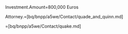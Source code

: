 Investment.Amount=800,000 Euros

Attorney.=[bq/bnpp/a5we/Contact/quade_and_quinn.md]

=[bq/bnpp/a5we/Contact/quake.md]